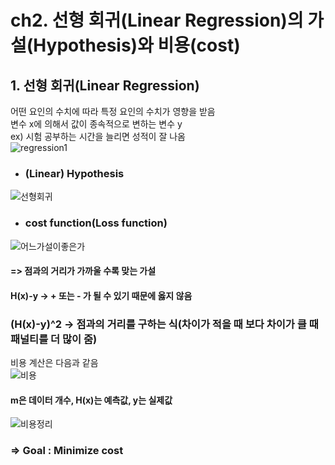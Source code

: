 # ch2. 선형 회귀(Linear Regression)의 가설(Hypothesis)와 비용(cost)  

## 1. 선형 회귀(Linear Regression)  
어떤 요인의 수치에 따라 특정 요인의 수치가 영향을 받음  
변수 x에 의해서 값이 종속적으로 변하는 변수 y  
ex) 시험 공부하는 시간을 늘리면 성적이 잘 나옴  
![regression1](https://user-images.githubusercontent.com/31130917/107740649-faf26b80-6d4e-11eb-8e46-78953e432a91.PNG)  
  
* ### (Linear) Hypothesis  
![선형회귀](https://user-images.githubusercontent.com/31130917/107740645-f9c13e80-6d4e-11eb-94d6-23b54f76c555.PNG)  
  
* ### cost function(Loss function)  
![어느가설이좋은가](https://user-images.githubusercontent.com/31130917/107740932-88ce5680-6d4f-11eb-87ee-e1f72643d40c.PNG)  
#### => 점과의 거리가 가까울 수록 맞는 가설  
#### H(x)-y -> + 또는 - 가 될 수 있기 때문에 옳지 않음  
### (H(x)-y)^2 -> 점과의 거리를 구하는 식(차이가 적을 때 보다 차이가 클 때 패널티를 더 많이 줌)  
비용 계산은 다음과 같음  
![비용](https://user-images.githubusercontent.com/31130917/107741332-4d805780-6d50-11eb-8f29-d7e6213617b8.PNG)  
#### m은 데이터 개수, H(x)는 예측값, y는 실제값  
  
![비용정리](https://user-images.githubusercontent.com/31130917/107741538-b7006600-6d50-11eb-9131-7ed853a43450.PNG)  
### => Goal : Minimize cost
